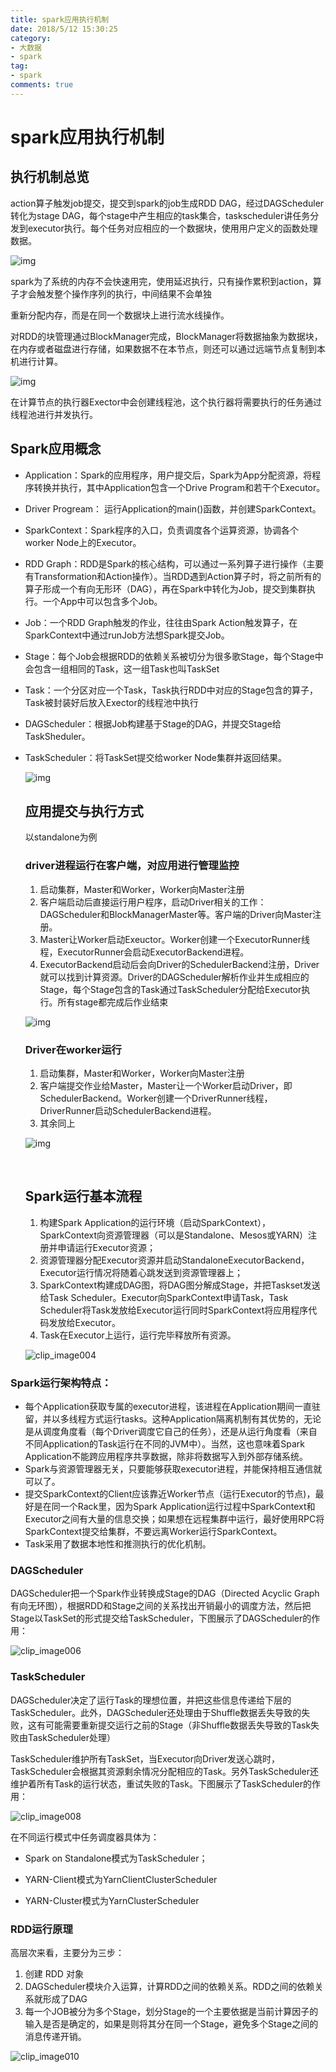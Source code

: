 ```yaml
---
title: spark应用执行机制
date: 2018/5/12 15:30:25
category:
- 大数据
- spark
tag:
- spark
comments: true  
---
```


# spark应用执行机制

## 执行机制总览

action算子触发job提交，提交到spark的job生成RDD DAG，经过DAGScheduler转化为stage DAG，每个stage中产生相应的task集合，taskscheduler讲任务分发到executor执行。每个任务对应相应的一个数据块，使用用户定义的函数处理数据。

![ img](https://img-blog.csdn.net/20160912175158865?watermark/2/text/aHR0cDovL2Jsb2cuY3Nkbi5uZXQv/font/5a6L5L2T/fontsize/400/fill/I0JBQkFCMA==/dissolve/70/gravity/Center) 

spark为了系统的内存不会快速用完，使用延迟执行，只有操作累积到action，算子才会触发整个操作序列的执行，中间结果不会单独

重新分配内存，而是在同一个数据块上进行流水线操作。

对RDD的块管理通过BlockManager完成，BlockManager将数据抽象为数据块，在内存或者磁盘进行存储，如果数据不在本节点，则还可以通过远端节点复制到本机进行计算。

![img](https://img-blog.csdn.net/20170307161800385?watermark/2/text/aHR0cDovL2Jsb2cuY3Nkbi5uZXQvSG9sZG9uV2l0aFlvdXJHb2Fs/font/5a6L5L2T/fontsize/400/fill/I0JBQkFCMA==/dissolve/70/gravity/Center) 

在计算节点的执行器Exector中会创建线程池，这个执行器将需要执行的任务通过线程池进行并发执行。

## Spark应用概念 

- Application：Spark的应用程序，用户提交后，Spark为App分配资源，将程序转换并执行，其中Application包含一个Drive Program和若干个Executor。

- Driver Progream： 运行Application的main()函数，并创建SparkContext。

- SparkContext：Spark程序的入口，负责调度各个运算资源，协调各个worker Node上的Executor。

- RDD Graph：RDD是Spark的核心结构，可以通过一系列算子进行操作（主要有Transformation和Action操作）。当RDD遇到Action算子时，将之前所有的算子形成一个有向无形环（DAG），再在Spark中转化为Job，提交到集群执行。一个App中可以包含多个Job。

- Job：一个RDD Graph触发的作业，往往由Spark Action触发算子，在SparkContext中通过runJob方法想Spark提交Job。

- Stage：每个Job会根据RDD的依赖关系被切分为很多歌Stage，每个Stage中会包含一组相同的Task，这一组Task也叫TaskSet

- Task：一个分区对应一个Task，Task执行RDD中对应的Stage包含的算子，Task被封装好后放入Exector的线程池中执行

- DAGScheduler：根据Job构建基于Stage的DAG，并提交Stage给TaskSheduler。

- TaskScheduler：将TaskSet提交给worker Node集群并返回结果。

  ![img](https://img-blog.csdn.net/20170307143921093) 

  ## 应用提交与执行方式

  以standalone为例

  ### driver进程运行在客户端，对应用进行管理监控

  1. 启动集群，Master和Worker，Worker向Master注册
  2. 客户端启动后直接运行用户程序，启动Driver相关的工作：DAGScheduler和BlockManagerMaster等。客户端的Driver向Master注册。
  3. Master让Worker启动Exeuctor。Worker创建一个ExecutorRunner线程，ExecutorRunner会启动ExecutorBackend进程。
  4. ExecutorBackend启动后会向Driver的SchedulerBackend注册，Driver就可以找到计算资源。Driver的DAGScheduler解析作业并生成相应的Stage，每个Stage包含的Task通过TaskScheduler分配给Executor执行。所有stage都完成后作业结束 

  ![img](https://img-blog.csdn.net/20160912183017512?watermark/2/text/aHR0cDovL2Jsb2cuY3Nkbi5uZXQv/font/5a6L5L2T/fontsize/400/fill/I0JBQkFCMA==/dissolve/70/gravity/Center) 

  ### Driver在worker运行

  1. 启动集群，Master和Worker，Worker向Master注册
  2. 客户端提交作业给Master，Master让一个Worker启动Driver，即SchedulerBackend。Worker创建一个DriverRunner线程，DriverRunner启动SchedulerBackend进程。
  3. 其余同上

  ![img](https://img-blog.csdn.net/20160912183515650?watermark/2/text/aHR0cDovL2Jsb2cuY3Nkbi5uZXQv/font/5a6L5L2T/fontsize/400/fill/I0JBQkFCMA==/dissolve/70/gravity/Center) 

  ​

  ## Spark运行基本流程

  1. 构建Spark Application的运行环境（启动SparkContext），SparkContext向资源管理器（可以是Standalone、Mesos或YARN）注册并申请运行Executor资源；
  2. 资源管理器分配Executor资源并启动StandaloneExecutorBackend，Executor运行情况将随着心跳发送到资源管理器上；
  3. SparkContext构建成DAG图，将DAG图分解成Stage，并把Taskset发送给Task Scheduler。Executor向SparkContext申请Task，Task Scheduler将Task发放给Executor运行同时SparkContext将应用程序代码发放给Executor。
  4. Task在Executor上运行，运行完毕释放所有资源。

  ![clip_image004](http://www.th7.cn/d/file/p/2017/08/14/d9417f89faf74ca75473db885e02b993.jpg) 

### Spark运行架构特点：

- 每个Application获取专属的executor进程，该进程在Application期间一直驻留，并以多线程方式运行tasks。这种Application隔离机制有其优势的，无论是从调度角度看（每个Driver调度它自己的任务），还是从运行角度看（来自不同Application的Task运行在不同的JVM中）。当然，这也意味着Spark Application不能跨应用程序共享数据，除非将数据写入到外部存储系统。
- Spark与资源管理器无关，只要能够获取executor进程，并能保持相互通信就可以了。
- 提交SparkContext的Client应该靠近Worker节点（运行Executor的节点)，最好是在同一个Rack里，因为Spark Application运行过程中SparkContext和Executor之间有大量的信息交换；如果想在远程集群中运行，最好使用RPC将SparkContext提交给集群，不要远离Worker运行SparkContext。
- Task采用了数据本地性和推测执行的优化机制。

### DAGScheduler 

DAGScheduler把一个Spark作业转换成Stage的DAG（Directed Acyclic Graph有向无环图），根据RDD和Stage之间的关系找出开销最小的调度方法，然后把Stage以TaskSet的形式提交给TaskScheduler，下图展示了DAGScheduler的作用：

![clip_image006](http://www.th7.cn/d/file/p/2017/08/14/c9ccefd4c3370be5ddb275abb9cd4781.jpg) 

### TaskScheduler 

DAGScheduler决定了运行Task的理想位置，并把这些信息传递给下层的TaskScheduler。此外，DAGScheduler还处理由于Shuffle数据丢失导致的失败，这有可能需要重新提交运行之前的Stage（非Shuffle数据丢失导致的Task失败由TaskScheduler处理）

TaskScheduler维护所有TaskSet，当Executor向Driver发送心跳时，TaskScheduler会根据其资源剩余情况分配相应的Task。另外TaskScheduler还维护着所有Task的运行状态，重试失败的Task。下图展示了TaskScheduler的作用：

![clip_image008](http://www.th7.cn/d/file/p/2017/08/14/09df73e1c436b04124a084bd6312402d.jpg) 

在不同运行模式中任务调度器具体为：

- Spark on Standalone模式为TaskScheduler；


- YARN-Client模式为YarnClientClusterScheduler
- YARN-Cluster模式为YarnClusterScheduler

### RDD运行原理 

高层次来看，主要分为三步：

1. 创建 RDD 对象
2. DAGScheduler模块介入运算，计算RDD之间的依赖关系。RDD之间的依赖关系就形成了DAG
3. 每一个JOB被分为多个Stage，划分Stage的一个主要依据是当前计算因子的输入是否是确定的，如果是则将其分在同一个Stage，避免多个Stage之间的消息传递开销。

![clip_image010](http://www.th7.cn/d/file/p/2017/08/14/ff86663e6cf60eb41be88c7d003c2c5d.jpg) 




